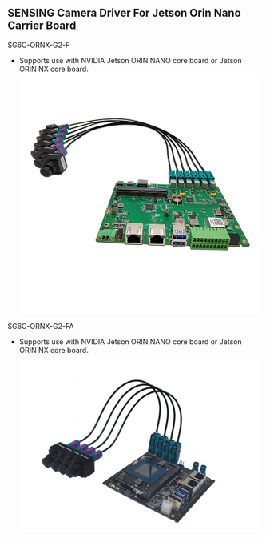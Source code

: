 ## SENSING Camera Driver For Jetson Orin Nano Carrier Board

SG6C-ORNX-G2-F

* Supports use with NVIDIA Jetson ORIN NANO core board or Jetson ORIN NX core board.
  ![atl text](../Picture/SENSING%20Carrier%20Board/SG6C-ORNX-G2-F.png)

SG6C-ORNX-G2-FA

* Supports use with NVIDIA Jetson ORIN NANO core board or Jetson ORIN NX core board.
  ![atl text](../Picture/SENSING%20Carrier%20Board/SG6C-ORNX-G2-FA.png)  